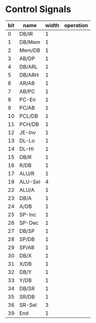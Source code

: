 # Control Signals

<!-- SIG_START -->
| bit | name | width | operation |
| --- | --- | --- | --- |
| 0  | DB/IR    | 1 | 
| 1  | DB/Mem   | 1 | 
| 2  | Mem/DB   | 1 | 
| 3  | AB/DP    | 1 | 
| 4  | DB/ARL   | 1 | 
| 5  | DB/ARH   | 1 | 
| 6  | AR/AB    | 1 | 
| 7  | AB/PC    | 1 | 
| 8  | PC-En    | 1 | 
| 9  | PC/AB    | 1 | 
| 10 | PCL/DB   | 1 | 
| 11 | PCH/DB   | 1 | 
| 12 | JE-Inv   | 1 | 
| 13 | DL-Lo    | 1 | 
| 14 | DL-Hi    | 1 | 
| 15 | DB/R     | 1 | 
| 16 | R/DB     | 1 | 
| 17 | ALU/R    | 1 | 
| 18 | ALU-Sel  | 4 | 
| 22 | ALU/A    | 1 | 
| 23 | DB/A     | 1 | 
| 24 | A/DB     | 1 | 
| 25 | SP-Inc   | 1 | 
| 26 | SP-Dec   | 1 | 
| 27 | DB/SP    | 1 | 
| 28 | SP/DB    | 1 | 
| 29 | SP/AB    | 1 | 
| 30 | DB/X     | 1 | 
| 31 | X/DB     | 1 | 
| 32 | DB/Y     | 1 | 
| 33 | Y/DB     | 1 | 
| 34 | DB/SR    | 1 | 
| 35 | SR/DB    | 1 | 
| 36 | SR-Sel   | 3 | 
| 39 | End      | 1 | 
<!-- SIG_END -->

